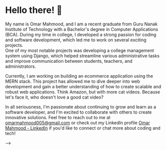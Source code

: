 
<h1>Hello there! 👋</h1>
My name is Omar Mahmood, and I am a recent graduate from Guru Nanak Institute of Technology with a Bachelor's degree in Computer Applications (BCA). During my time in college, I developed a strong passion for coding and software development, which led me to work on several exciting projects.
<br>
One of my most notable projects was developing a college management system using Django, which helped streamline various administrative tasks and improve communication between students, teachers, and administrators.

Currently, I am working on building an ecommerce application using the MERN stack. This project has allowed me to dive deeper into web development and gain a better understanding of how to create scalable and robust web applications. Think Amazon, but with more cat videos. Because let's face it, who doesn't love a good cat video?

In all seriousness, I'm passionate about continuing to grow and learn as a software developer, and I'm excited to collaborate with others to create innovative solutions. Feel free to reach out to me at <a href="mailto:omarmahmood005@gmail.com">omarmahmood005@gmail.com</a> or check out my LinkedIn profile <a href="https://www.linkedin.com/in/omar-mahmood-05/">Omar Mahmood - LinkedIn</a> if you'd like to connect or chat more about coding and tech!



<!-- <div id="header" align="center">
  <img src="https://media2.giphy.com/media/scZPhLqaVOM1qG4lT9/giphy.gif?cid=ecf05e47w5esd9v196pv0jedn39u6z1tofdmideijv10gf6m&rid=giphy.gif&ct=g" width="200"/>
</div>
- 👋 Hi, I’m @omarMahmood05
- 👀 I’m interested in creating Python and Java applications  
- 🌱 I’m currently in my final year of my Batchelor's
- 💞️ I’m looking to collaborate on open-source projects and other projects
- 📫 Reach me through my site https://bit.ly/omarmahmood or drop a mail @ <a href=mailto:omarmahmood005@gmail.com> omarmahmood005@gmail.com </a>

<!---
omarMahmood05/omarMahmood05 is a ✨ special ✨ repository because its `README.md` (this file) appears on your GitHub profile.
You can click the Preview link to take a look at your changes.
--->
 -->
